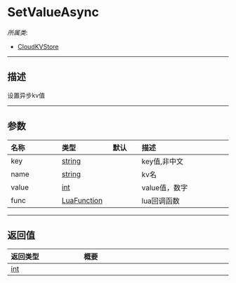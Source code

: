 # SetValueAsync

*所属类*:
* [CloudKVStore](/Api/Classes/Cloud/CloudKVStore.md)
------------------------------------------------------------------------------------------
## 描述

设置异步kv值

------------------------------------------------------------------------------------------
## 参数

|<div style="width:100px">名称</div>|<div style="width:100px">类型</div>|<div style="width:50px">默认</div>|<div style="width:350px">描述</div>|
|:---|:---|:---|:---|
|key|[string](/Api/DataType/String.md)||key值,非中文|
|name|[string](/Api/DataType/String.md)||kv名|
|value|[int](/Api/DataType/Number.md)||value值，数字|
|func|[LuaFunction](/Api/Enums/LuaFunction.md)||lua回调函数|

------------------------------------------------------------------------------------------
## 返回值

|<div style="width:150px">返回类型</div>|<div style="width:520px">概要</div>|
|:---|:---|
|[int](/Api/DataType/Number.md)||
